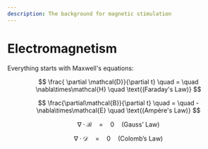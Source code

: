 ```yaml
---
description: The background for magnetic stimulation
---
```


# Electromagnetism

Everything starts with Maxwell's equations: 

$$
\frac{ \partial \mathcal{D}}{\partial t} \quad = \quad \nabla\times\mathcal{H} \quad \text{(Faraday's Law)}
$$

$$
\frac{\partial\mathcal{B}}{\partial t} \quad = \quad -\nabla\times\mathcal{E} \quad \text{(Ampère's Law)}
$$

$$
\nabla\cdot\mathcal{B} \quad = \quad 0 \quad \text{(Gauss' Law)}
$$

$$
\nabla\cdot\mathcal{D} \quad = \quad 0  \quad \text{(Colomb's Law)}
$$



